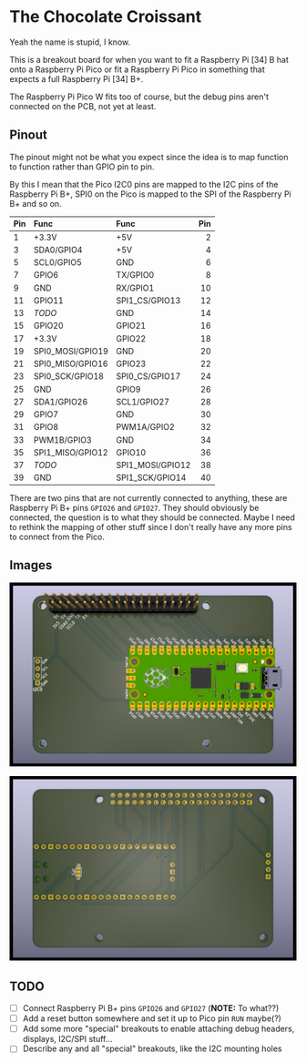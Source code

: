 # The Chocolate Croissant

Yeah the name is stupid, I know.

This is a breakout board for when you want to fit a Raspberry Pi [34] B hat
onto a Raspberry Pi Pico or fit a Raspberry Pi Pico in something that expects a
full Raspberry Pi [34] B+.

The Raspberry Pi Pico W fits too of course, but the debug pins aren't connected
on the PCB, not yet at least.

## Pinout

The pinout might not be what you expect since the idea is to map function to
function rather than GPIO pin to pin.

By this I mean that the Pico I2C0 pins are mapped to the I2C pins of the
Raspberry Pi B+, SPI0 on the Pico is mapped to the SPI of the Raspberry Pi B+
and so on.

| Pin | Func             | Func             | Pin |
| :-- | :--------------- | :--------------- | --: |
| 1   | +3.3V            | +5V              | 2   |
| 3   | SDA0/GPIO4       | +5V              | 4   |
| 5   | SCL0/GPIO5       | GND              | 6   |
| 7   | GPIO6            | TX/GPIO0         | 8   |
| 9   | GND              | RX/GPIO1         | 10  |
| 11  | GPIO11           | SPI1_CS/GPIO13   | 12  |
| 13  | *TODO*           | GND              | 14  |
| 15  | GPIO20           | GPIO21           | 16  |
| 17  | +3.3V            | GPIO22           | 18  |
| 19  | SPI0_MOSI/GPIO19 | GND              | 20  |
| 21  | SPI0_MISO/GPIO16 | GPIO23           | 22  |
| 23  | SPI0_SCK/GPIO18  | SPI0_CS/GPIO17   | 24  |
| 25  | GND              | GPIO9            | 26  |
| 27  | SDA1/GPIO26      | SCL1/GPIO27      | 28  |
| 29  | GPIO7            | GND              | 30  |
| 31  | GPIO8            | PWM1A/GPIO2      | 32  |
| 33  | PWM1B/GPIO3      | GND              | 34  |
| 35  | SPI1_MISO/GPIO12 | GPIO10           | 36  |
| 37  | *TODO*           | SPI1_MOSI/GPIO12 | 38  |
| 39  | GND              | SPI1_SCK/GPIO14  | 40  |

There are two pins that are not currently connected to anything, these are
Raspberry Pi B+ pins `GPIO26` and `GPIO27`. They should obviously be connected,
the question is to what they should be connected. Maybe I need to rethink the
mapping of other stuff since I don't really have any more pins to connect from
the Pico.

## Images

![Chocolate Croissant](images/chocolate_croissant.png)

![Chocolate Croissant](images/chocolate_croissant_back.png)

## TODO

- [ ] Connect Raspberry Pi B+ pins `GPIO26` and `GPIO27` (**NOTE:** To what??)
- [ ] Add a reset button somewhere and set it up to Pico pin `RUN` maybe(?)
- [ ] Add some more "special" breakouts to enable attaching debug headers, displays, I2C/SPI stuff...
- [ ] Describe any and all "special" breakouts, like the I2C mounting holes
